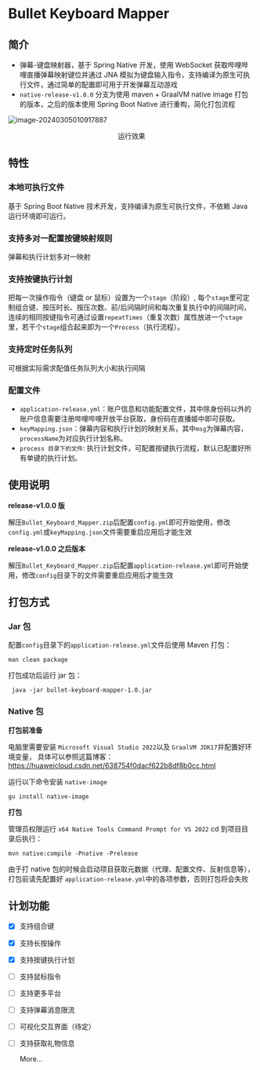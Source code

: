 # Bullet Keyboard Mapper

## 简介

+ 弹幕-键盘映射器，基于 Spring Native 开发，使用 WebSocket 获取哔哩哔哩直播弹幕映射键位并通过 JNA 模拟为键盘输入指令，支持编译为原生可执行文件，通过简单的配置即可用于开发弹幕互动游戏
+ `native-release-v1.0.0` 分支为使用 maven + GraalVM native image 打包的版本，之后的版本使用 Spring Boot Native 进行重构，简化打包流程

![image-20240305010917887](http://oss.jankinwu.com/img/image-20240305010917887.png)
<p style="text-align: center;">运行效果</p>

## 特性

### 本地可执行文件
基于 Spring Boot Native 技术开发，支持编译为原生可执行文件，不依赖 Java 运行环境即可运行。

### 支持多对一配置按键映射规则
弹幕和执行计划多对一映射

### 支持按键执行计划
把每一次操作指令（键盘 or 鼠标）设置为一个`stage`（阶段）, 每个`stage`里可定制组合键、按压时长、按压次数、前/后间隔时间和每次重复执行中的间隔时间，连续的相同按键指令可通过设置`repeatTimes`（重复次数）属性放进一个`stage`里，若干个`stage`组合起来即为一个`Process`（执行流程）。

### 支持定时任务队列
可根据实际需求配值任务队列大小和执行间隔

### 配置文件
+ `application-release.yml`：账户信息和功能配置文件，其中除身份码以外的账户信息需要注册哔哩哔哩开放平台获取，身份码在直播姬中即可获取。
+ `keyMapping.json`：弹幕内容和执行计划的映射关系，其中`msg`为弹幕内容，`processName`为对应执行计划名称。
+ `process 目录下的文件`: 执行计划文件，可配置按键执行流程，默认已配置好所有单键的执行计划。
## 使用说明
**release-v1.0.0 版**

解压`Bullet_Keyboard_Mapper.zip`后配置`config.yml`即可开始使用，修改`config.yml`或`keyMapping.json`文件需要重启应用后才能生效

**release-v1.0.0 之后版本**

解压`Bullet_Keyboard_Mapper.zip`后配置`application-release.yml`即可开始使用，修改`config`目录下的文件需要重启应用后才能生效

## 打包方式

### Jar 包
配置`config`目录下的`application-release.yml`文件后使用 Maven 打包：

```shell
man clean package
```
打包成功后运行 jar 包：
``` shell
 java -jar bullet-keyboard-mapper-1.0.jar
```
### Native 包
**打包前准备**

电脑里需要安装 `Microsoft Visual Studio 2022`以及 `GraalVM JDK17`并配置好环境变量，
具体可以参照这篇博客：https://huaweicloud.csdn.net/638754f0dacf622b8df8b0cc.html

运行以下命令安装 `native-image`
```shell
gu install native-image
```

**打包**

管理员权限运行 `x64 Native Tools Command Prompt for VS 2022` cd 到项目目录后执行：

```shell
mvn native:compile -Pnative -Prelease
```
由于打 native 包的时候会启动项目获取元数据（代理、配置文件、反射信息等），打包前请先配置好 `application-release.yml`中的各项参数，否则打包将会失败

## 计划功能
- [x] 支持组合键
- [x] 支持长按操作
- [x] 支持按键执行计划
- [ ] 支持鼠标指令
- [ ] 支持更多平台
- [ ] 支持弹幕消息限流
- [ ] 可视化交互界面（待定）
- [ ] 支持获取礼物信息
  
  More...
